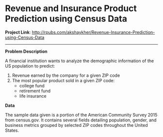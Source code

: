 # Revenue and Insurance Product Prediction using Census Data

**Project Link**:
http://rpubs.com/akshaykher/Revenue-Insurance-Prediction-using-Census-Data

***

**Problem Description**

A financial institution wants to analyze the demographic information of the US population to predict:

1. Revenue earned by the company for a given ZIP code
2. The most popular product sold in a given ZIP code:
    * college fund
    * retirement fund
    * life insurance
    
**Data**

The sample data given is a portion of the American Community Survey 2015 from census.gov. It contains several fields detailing population, gender, and business metrics grouped by selected ZIP codes throughout the United States.  
